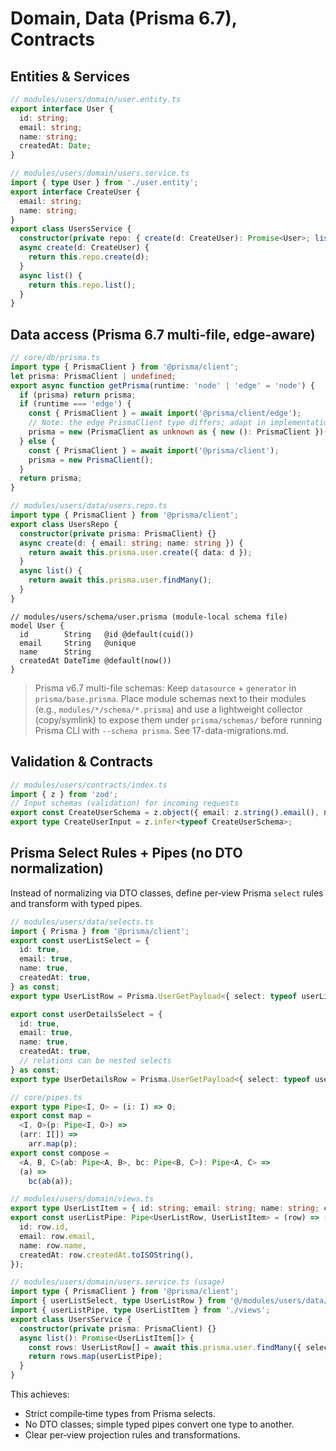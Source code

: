 # Domain, Data (Prisma 6.7), Contracts

## Entities & Services

```ts
// modules/users/domain/user.entity.ts
export interface User {
  id: string;
  email: string;
  name: string;
  createdAt: Date;
}

// modules/users/domain/users.service.ts
import { type User } from './user.entity';
export interface CreateUser {
  email: string;
  name: string;
}
export class UsersService {
  constructor(private repo: { create(d: CreateUser): Promise<User>; list(): Promise<User[]> }) {}
  async create(d: CreateUser) {
    return this.repo.create(d);
  }
  async list() {
    return this.repo.list();
  }
}
```

## Data access (Prisma 6.7 multi-file, edge-aware)

```ts
// core/db/prisma.ts
import type { PrismaClient } from '@prisma/client';
let prisma: PrismaClient | undefined;
export async function getPrisma(runtime: 'node' | 'edge' = 'node') {
  if (prisma) return prisma;
  if (runtime === 'edge') {
    const { PrismaClient } = await import('@prisma/client/edge');
    // Note: the edge PrismaClient type differs; adapt in implementation
    prisma = new (PrismaClient as unknown as { new (): PrismaClient })();
  } else {
    const { PrismaClient } = await import('@prisma/client');
    prisma = new PrismaClient();
  }
  return prisma;
}
```

```ts
// modules/users/data/users.repo.ts
import type { PrismaClient } from '@prisma/client';
export class UsersRepo {
  constructor(private prisma: PrismaClient) {}
  async create(d: { email: string; name: string }) {
    return await this.prisma.user.create({ data: d });
  }
  async list() {
    return await this.prisma.user.findMany();
  }
}
```

```prisma
// modules/users/schema/user.prisma (module-local schema file)
model User {
  id        String   @id @default(cuid())
  email     String   @unique
  name      String
  createdAt DateTime @default(now())
}
```

> Prisma v6.7 multi-file schemas: Keep `datasource` + `generator` in `prisma/base.prisma`. Place module schemas next to their modules (e.g., `modules/*/schema/*.prisma`) and use a lightweight collector (copy/symlink) to expose them under `prisma/schemas/` before running Prisma CLI with `--schema prisma`. See 17-data-migrations.md.

## Validation & Contracts

```ts
// modules/users/contracts/index.ts
import { z } from 'zod';
// Input schemas (validation) for incoming requests
export const CreateUserSchema = z.object({ email: z.string().email(), name: z.string().min(1) });
export type CreateUserInput = z.infer<typeof CreateUserSchema>;
```

## Prisma Select Rules + Pipes (no DTO normalization)

Instead of normalizing via DTO classes, define per‑view Prisma `select` rules and transform with typed pipes.

```ts
// modules/users/data/selects.ts
import { Prisma } from '@prisma/client';
export const userListSelect = {
  id: true,
  email: true,
  name: true,
  createdAt: true,
} as const;
export type UserListRow = Prisma.UserGetPayload<{ select: typeof userListSelect }>;

export const userDetailsSelect = {
  id: true,
  email: true,
  name: true,
  createdAt: true,
  // relations can be nested selects
} as const;
export type UserDetailsRow = Prisma.UserGetPayload<{ select: typeof userDetailsSelect }>;
```

```ts
// core/pipes.ts
export type Pipe<I, O> = (i: I) => O;
export const map =
  <I, O>(p: Pipe<I, O>) =>
  (arr: I[]) =>
    arr.map(p);
export const compose =
  <A, B, C>(ab: Pipe<A, B>, bc: Pipe<B, C>): Pipe<A, C> =>
  (a) =>
    bc(ab(a));
```

```ts
// modules/users/domain/views.ts
export type UserListItem = { id: string; email: string; name: string; createdAt: string };
export const userListPipe: Pipe<UserListRow, UserListItem> = (row) => ({
  id: row.id,
  email: row.email,
  name: row.name,
  createdAt: row.createdAt.toISOString(),
});
```

```ts
// modules/users/domain/users.service.ts (usage)
import type { PrismaClient } from '@prisma/client';
import { userListSelect, type UserListRow } from '@/modules/users/data/selects';
import { userListPipe, type UserListItem } from './views';
export class UsersService {
  constructor(private prisma: PrismaClient) {}
  async list(): Promise<UserListItem[]> {
    const rows: UserListRow[] = await this.prisma.user.findMany({ select: userListSelect });
    return rows.map(userListPipe);
  }
}
```

This achieves:

- Strict compile‑time types from Prisma selects.
- No DTO classes; simple typed pipes convert one type to another.
- Clear per‑view projection rules and transformations.
